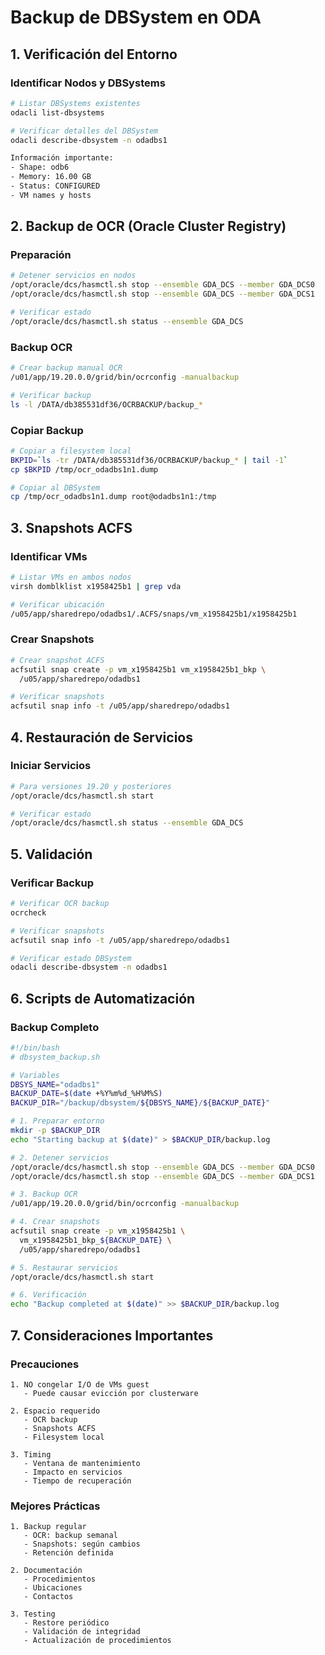 # Backup de DBSystem en ODA

## 1. Verificación del Entorno

### Identificar Nodos y DBSystems
```bash
# Listar DBSystems existentes
odacli list-dbsystems

# Verificar detalles del DBSystem
odacli describe-dbsystem -n odadbs1

Información importante:
- Shape: odb6
- Memory: 16.00 GB
- Status: CONFIGURED
- VM names y hosts
```

## 2. Backup de OCR (Oracle Cluster Registry)

### Preparación
```bash
# Detener servicios en nodos
/opt/oracle/dcs/hasmctl.sh stop --ensemble GDA_DCS --member GDA_DCS0
/opt/oracle/dcs/hasmctl.sh stop --ensemble GDA_DCS --member GDA_DCS1

# Verificar estado
/opt/oracle/dcs/hasmctl.sh status --ensemble GDA_DCS
```

### Backup OCR
```bash
# Crear backup manual OCR
/u01/app/19.20.0.0/grid/bin/ocrconfig -manualbackup

# Verificar backup
ls -l /DATA/db385531df36/OCRBACKUP/backup_*
```

### Copiar Backup
```bash
# Copiar a filesystem local
BKPID=`ls -tr /DATA/db385531df36/OCRBACKUP/backup_* | tail -1`
cp $BKPID /tmp/ocr_odadbs1n1.dump

# Copiar al DBSystem
cp /tmp/ocr_odadbs1n1.dump root@odadbs1n1:/tmp
```

## 3. Snapshots ACFS

### Identificar VMs
```bash
# Listar VMs en ambos nodos
virsh domblklist x1958425b1 | grep vda

# Verificar ubicación
/u05/app/sharedrepo/odadbs1/.ACFS/snaps/vm_x1958425b1/x1958425b1
```

### Crear Snapshots
```bash
# Crear snapshot ACFS
acfsutil snap create -p vm_x1958425b1 vm_x1958425b1_bkp \
  /u05/app/sharedrepo/odadbs1

# Verificar snapshots
acfsutil snap info -t /u05/app/sharedrepo/odadbs1
```

## 4. Restauración de Servicios

### Iniciar Servicios
```bash
# Para versiones 19.20 y posteriores
/opt/oracle/dcs/hasmctl.sh start

# Verificar estado
/opt/oracle/dcs/hasmctl.sh status --ensemble GDA_DCS
```

## 5. Validación

### Verificar Backup
```bash
# Verificar OCR backup
ocrcheck

# Verificar snapshots
acfsutil snap info -t /u05/app/sharedrepo/odadbs1

# Verificar estado DBSystem
odacli describe-dbsystem -n odadbs1
```

## 6. Scripts de Automatización

### Backup Completo
```bash
#!/bin/bash
# dbsystem_backup.sh

# Variables
DBSYS_NAME="odadbs1"
BACKUP_DATE=$(date +%Y%m%d_%H%M%S)
BACKUP_DIR="/backup/dbsystem/${DBSYS_NAME}/${BACKUP_DATE}"

# 1. Preparar entorno
mkdir -p $BACKUP_DIR
echo "Starting backup at $(date)" > $BACKUP_DIR/backup.log

# 2. Detener servicios
/opt/oracle/dcs/hasmctl.sh stop --ensemble GDA_DCS --member GDA_DCS0
/opt/oracle/dcs/hasmctl.sh stop --ensemble GDA_DCS --member GDA_DCS1

# 3. Backup OCR
/u01/app/19.20.0.0/grid/bin/ocrconfig -manualbackup

# 4. Crear snapshots
acfsutil snap create -p vm_x1958425b1 \
  vm_x1958425b1_bkp_${BACKUP_DATE} \
  /u05/app/sharedrepo/odadbs1

# 5. Restaurar servicios
/opt/oracle/dcs/hasmctl.sh start

# 6. Verificación
echo "Backup completed at $(date)" >> $BACKUP_DIR/backup.log
```

## 7. Consideraciones Importantes

### Precauciones
```plaintext
1. NO congelar I/O de VMs guest
   - Puede causar evicción por clusterware

2. Espacio requerido
   - OCR backup
   - Snapshots ACFS
   - Filesystem local

3. Timing
   - Ventana de mantenimiento
   - Impacto en servicios
   - Tiempo de recuperación
```

### Mejores Prácticas
```plaintext
1. Backup regular
   - OCR: backup semanal
   - Snapshots: según cambios
   - Retención definida

2. Documentación
   - Procedimientos
   - Ubicaciones
   - Contactos

3. Testing
   - Restore periódico
   - Validación de integridad
   - Actualización de procedimientos
```